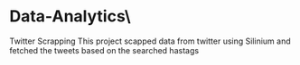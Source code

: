 # Data-Analytics\
Twitter Scrapping 
This project scapped data from twitter using Silinium and fetched the tweets based on the searched hastags
